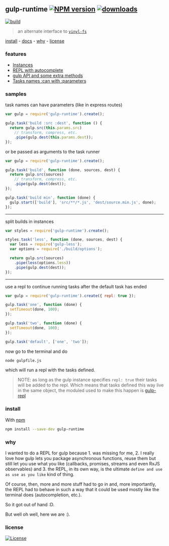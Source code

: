 ## gulp-runtime [![NPM version][badge-version]][npm] [![downloads][badge-downloads]][npm]

[![build][badge-build]][travis-build]

> an alternate interface to [`vinyl-fs`][vinylFs]

[install](#install) -
[docs](#docs) -
[why](#why) -
[license](#license)

### features

 - [Instances](docs/README.md#multiple-instances)
 - [REPL with autocomplete](docs/README.md#repl-with-autocomplete)
 - [gulp API and some extra methods](docs/README.md#gulp-api-and-more)
 - [Tasks names :can with :parameters](docs/README.md#tasks-with-parameters)

### samples

task names can have parameters (like in express routes)

```js
var gulp = require('gulp-runtime').create();

gulp.task('build :src :dest', function () {
  return gulp.src(this.params.src)
    // transform, compress, etc.
    .pipe(gulp.dest(this.params.dest));
});
```

or be passed as arguments to the task runner

```js
var gulp = require('gulp-runtime').create();

gulp.task('build', function (done, sources, dest) {
  return gulp.src(sources)
    // transform, compress, etc.
    .pipe(gulp.dest(dest));
});

gulp.task('build min', function (done) {
  gulp.start(['build'], 'src/**/*.js', 'dest/source.min.js', done);
});
```

___

split builds in instances

```js
var styles = require('gulp-runtime').create();

styles.task('less', function (done, sources, dest) {
  var less = require('gulp-less');
  var options = require('./build/options');

  return gulp.src(sources)
    .pipe(less(options.less))
    .pipe(gulp.dest(dest));
});
```

___

use a repl to continue running tasks after the default task has ended

```js
var gulp = require('gulp-runtime').create({ repl: true });

gulp.task('one', function (done) {
  setTimeout(done, 100);
});

gulp.task('two', function (done) {
  setTimeout(done, 100);
});

gulp.task('default', ['one', 'two']);
```

now go to the terminal and do

```sh
node gulpfile.js
```

which will run a repl with the tasks defined.

> NOTE: as long as the gulp instance specifies `repl: true`
> their tasks will be added to the repl. Which means that tasks defined this way live in the same object, the moduled used to make this happen is [gulp-repl][gulp-repl]

### install

With [npm][npm]

```sh
npm install --save-dev gulp-runtime
```

### why

I wanted to do a REPL for gulp because 1. was missing for me, 2. I really love how gulp lets you package asynchronous functions, reuse them but still let you use what you like (callbacks, promises, streams and even RxJS observables) and 3. the REPL, in its own way, is the ultimate `define and use as use as you like` kind of thing.

Of course, then, more and more stuff had to go in and, more importantly, the REPL had to behave in such a way that it could be used mostly like the terminal does (autocompletion, etc.).

So it got out of hand :D.

But well oh well, here we are :).

### license

[![License][badge-license]][license]

<!-- links -->

[npm]: npmjs.com/gulp-runtime
[license]: opensource.org/licenses/MIT
[vinylFs]: npmjs.com/package/vinyl-fs
[gulp-repl]: github.com/stringparser/gulp-repl
[travis-build]: travis-ci.org/stringparser/gulp-runtime/builds

[badge-build]: http://img.shields.io/travis/stringparser/gulp-runtime/master.svg?style=flat-square
[badge-version]: http://img.shields.io/npm/v/gulp-runtime.svg?style=flat-square
[badge-license]: http://img.shields.io/npm/l/gulp-runtime.svg?style=flat-square
[badge-downloads]: http://img.shields.io/npm/dm/gulp-runtime.svg?style=flat-square
